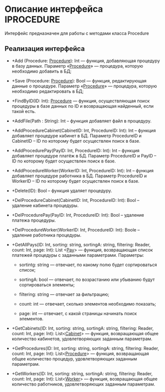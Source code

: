 # Описание интерфейса IPROCEDURE
Интерфейс предназначен для работы с методами класса Procedure

## Реализация интерфейса
* +Add (Procedure: [Procedure](https://github.com/gogganesko/Orho/blob/master/docs/Procedure.md "объект класса Procedure")): Int — функция, добавляющая процедуру в базу данных. Параметр «[Procedure](https://github.com/gogganesko/Orho/blob/master/docs/Procedure.md "объект класса Procedure")» — процедура, 
которую необходимо добавить в БД;
* +Save (Procedure: [Procedure](https://github.com/gogganesko/Orho/blob/master/docs/Procedure.md "объект класса Procedure")): Bool — функция, редактирующая данные о процедуре. Параметр «[Procedure](https://github.com/gogganesko/Orho/blob/master/docs/Procedure.md "объект класса Procedure")» — 
процедура, которую необходимо редактировать в БД;
* +FindByID(ID: Int): [Procedure](https://github.com/gogganesko/Orho/blob/master/docs/Procedure.md "объект класса Procedure")  — функция, осуществляющая поиск процедуры в базе данных по ID и возвращающая найденный, если такой есть. 
* +AddFile(Path : String): Int – функция добавляет файл в процедуру. 
* +AddProcedureCabinet(CabinetID: Int, ProcedureID: Int): Int – функция добавляет процедуре кабинет в БД. Параметр ProcedureID и CabinetID – ID по которому будет осуществлен поиск в базе.
* +AddProcedurePay(PayID: Int, ProcedureID: Int): Int – функция добавляет процедуре платёж в БД. Параметр ProcedureID и PayID – ID по которому будет осуществлен поиск в базе.
* +AddProcedureWorker(WorkerID: Int, ProcedureID: Int): Int – функция добавляет процедуре работника в БД. Параметр ProcedureID и WorkerID – ID по которому будет осуществлен поиск в базе.
* +Delete(ID): Bool – функция удаляет процедуру.
* +DelProcedureCabinet(CabinetID: Int, ProcedureID: Int): Bool – удаление кабинета процедуры.
* +DelProcedurePay(PayID: Int, ProcedureID: Int): Bool – удаление платежа процедуры.
* +DelProcedureWorker(WorkerID: Int, ProcedureID: Int): Boole – удаление работника процедуры.
* +GetAllPays(ID: Int, sorting: string, sortingA: string, filtering: Reader, count: Int, page: Int): List <[Pay](https://github.com/gogganesko/Orho/blob/master/docs/Pay.md "объект класса Pay")> — функция, возвращающая список платежей процедуры с заданными параметрами. 
Параметры: 
	* sortintg: string — отвечает, по какому полю будет сортироваться список;
  
	* sortingA: bool — отвечает, по возрастанию или убыванию будут сортироваться элементы;
  
	* filtering: string — отвечает за фильтрацию;
  
	* count: int — отвечает, сколько элементов необходимо показать;
  
	* page: int — отвечает, с какой страницы начинать поиск элементов.
  
* +GetCabinets(ID: Int, sorting: string, sortingA: string, filtering: Reader, count: Int, page: Int): List<[Cabinet](https://github.com/gogganesko/Orho/blob/master/docs/Cabinet.md "объект класса Cabinet")> — функция, возвращающая общее количество кабинетов, удовлетворяющих заданным параметрам.
* +GetProcedures(ID: Int, sorting: string, sortingA: string, filtering: Reader, count: Int, page: Int): List<[Procedure](https://github.com/gogganesko/Orho/blob/master/docs/Procedure.md "объект класса Procedure")> — функция, возвращающая общее количество процедур, удовлетворяющих заданным параметрам.
* +GetWorkers(ID: Int, sorting: string, sortingA: string, filtering: Reader, count: Int, page: Int): List<[Worker](https://github.com/gogganesko/Orho/blob/master/docs/Worker.md "объект класса Worker")> — функция, возвращающая общее количество работников, удовлетворяющих заданным параметрам.
